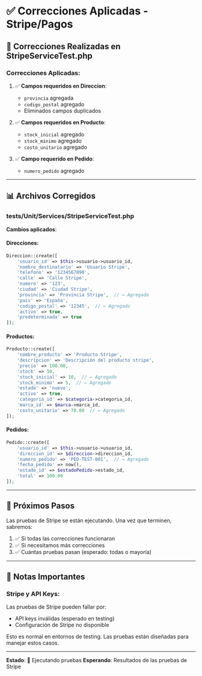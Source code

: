 # ✅ Correcciones Aplicadas - Stripe/Pagos

## 🔧 Correcciones Realizadas en StripeServiceTest.php

### **Correcciones Aplicadas**:

1. ✅ **Campos requeridos en Direccion**:
   - `provincia` agregada
   - `codigo_postal` agregado
   - Eliminados campos duplicados

2. ✅ **Campos requeridos en Producto**:
   - `stock_inicial` agregado
   - `stock_minimo` agregado
   - `costo_unitario` agregado

3. ✅ **Campo requerido en Pedido**:
   - `numero_pedido` agregado

---

## 📊 Archivos Corregidos

### **tests/Unit/Services/StripeServiceTest.php**

**Cambios aplicados**:

#### **Direcciones**:
```php
Direccion::create([
    'usuario_id' => $this->usuario->usuario_id,
    'nombre_destinatario' => 'Usuario Stripe',
    'telefono' => '1234567890',
    'calle' => 'Calle Stripe',
    'numero' => '123',
    'ciudad' => 'Ciudad Stripe',
    'provincia' => 'Provincia Stripe',  // ← Agregado
    'pais' => 'España',
    'codigo_postal' => '12345',  // ← Agregado
    'activo' => true,
    'predeterminada' => true
]);
```

#### **Productos**:
```php
Producto::create([
    'nombre_producto' => 'Producto Stripe',
    'descripcion' => 'Descripción del producto stripe',
    'precio' => 100.00,
    'stock' => 10,
    'stock_inicial' => 10,  // ← Agregado
    'stock_minimo' => 5,  // ← Agregado
    'estado' => 'nuevo',
    'activo' => true,
    'categoria_id' => $categoria->categoria_id,
    'marca_id' => $marca->marca_id,
    'costo_unitario' => 70.00  // ← Agregado
]);
```

#### **Pedidos**:
```php
Pedido::create([
    'usuario_id' => $this->usuario->usuario_id,
    'direccion_id' => $direccion->direccion_id,
    'numero_pedido' => 'PED-TEST-001',  // ← Agregado
    'fecha_pedido' => now(),
    'estado_id' => $estadoPedido->estado_id,
    'total' => 100.00
]);
```

---

## 🎯 Próximos Pasos

Las pruebas de Stripe se están ejecutando. Una vez que terminen, sabremos:

1. ✅ Si todas las correcciones funcionaron
2. ✅ Si necesitamos más correcciones
3. ✅ Cuántas pruebas pasan (esperado: todas o mayoría)

---

## 📝 Notas Importantes

### **Stripe y API Keys**:
Las pruebas de Stripe pueden fallar por:
- API keys inválidas (esperado en testing)
- Configuración de Stripe no disponible

Esto es normal en entornos de testing. Las pruebas están diseñadas para manejar estos casos.

---

**Estado**: 🔄 Ejecutando pruebas
**Esperando**: Resultados de las pruebas de Stripe
